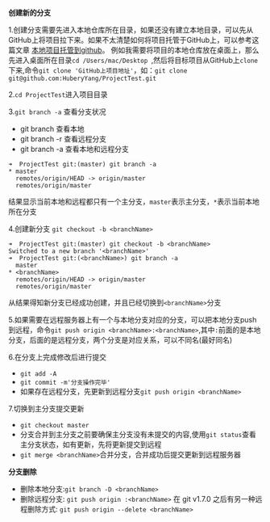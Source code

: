 **创建新的分支**

1.创建分支需要先进入本地仓库所在目录，如果还没有建立本地目录，可以先从GitHub上将项目拉下来。如果不太清楚如何将项目托管于GitHub上，可以参考这篇文章 [本地项目托管到github](https://www.jianshu.com/p/e19d13f6251c)。
例如我需要将项目的本地仓库放在桌面上，那么先进入桌面所在目录`cd /Users/mac/Desktop `,然后将目标项目从GitHub上`clone`下来,命令`git clone 'GitHub上项目地址'`，如：`git clone git@github.com:HuberyYang/ProjectTest.git`

2.`cd ProjectTest`进入项目目录

3.`git branch -a` 查看分支状况

- git branch 查看本地 
- git branch -r 查看远程分支 
- git branch -a 查看本地和远程分支

```
➜  ProjectTest git:(master) git branch -a
* master
  remotes/origin/HEAD -> origin/master
  remotes/origin/master
```
结果显示当前本地和远程都只有一个主分支，`master`表示主分支，`*`表示当前本地所在分支


4.创建新分支 `git checkout -b <branchName>`
```
➜  ProjectTest git:(master) git checkout -b <branchName>
Switched to a new branch '<branchName>'
➜  ProjectTest git:(<branchName>) git branch -a
  master
* <branchName>
  remotes/origin/HEAD -> origin/master
  remotes/origin/master
```
从结果得知新分支已经成功创建，并且已经切换到`<branchName>`分支

5.如果需要在远程服务器上有一个与本地分支对应的分支，可以把本地分支push到远程，命令`git push origin <branchName>:<branchName>`,其中`:`前面的是本地分支，后面的是远程分支，两个分支是对应关系，可以不同名(最好同名)

6.在分支上完成修改后进行提交
- `git add -A`
- `git commit -m'分支操作完毕'`
- 如果存在远程分支，先更新到远程分支`git push origin <branchName>`

7.切换到主分支提交更新
- `git checkout master`
- 分支合并到主分支之前要确保主分支没有未提交的内容,使用`git status`查看主分支状态，如有更新，先将更新提交到远程
- `git merge <branchName>`合并分支，合并成功后提交更新到远程服务器

**分支删除**

- 删除本地分支:`git branch -D <branchName>`
- 删除远程分支: `git push origin :<branchName>`
  在 git v1.7.0 之后有另一种远程删除方式:
`git push origin --delete <branchName>`





